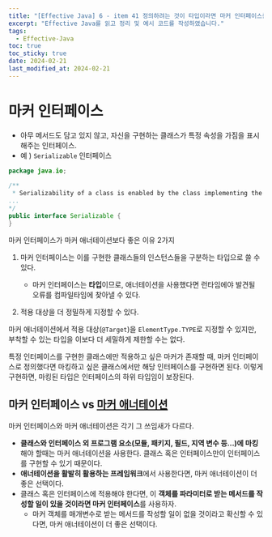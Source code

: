 ```yaml
---
title: "[Effective Java] 6 - item 41 정의하려는 것이 타입이라면 마커 인터페이스를 사용하라."
excerpt: "Effective Java를 읽고 정리 및 예시 코드를 작성하였습니다."
tags:
  - Effective-Java
toc: true
toc_sticky: true
date: 2024-02-21
last_modified_at: 2024-02-21
---
```


# 마커 인터페이스

- 아무 메서드도 담고 있지 않고, 자신을 구현하는 클래스가 특정 속성을 가짐을 표시해주는 인터페이스.
- 예 ) `Serializable` 인터페이스


```java
package java.io;  
  
/**  
 * Serializability of a class is enabled by the class implementing the * java.io.Serializable interface.
...
*/
public interface Serializable {  
}
```

마커 인터페이스가 마커 애너테이션보다 좋은 이유 2가지

1. 마커 인터페이스는 이를 구현한 클래스들의 인스턴스들을 구분하는 타입으로 쓸 수 있다.
	- 마커 인터페이스는 **타입**이므로, 애너테이션을 사용했다면 런타임에야 발견될 오류를 컴파일타임에 찾아낼 수 있다.

2. 적용 대상을 더 정밀하게 지정할 수 있다.

마커 애너테이션에서 적용 대상(`@Target`)을 `ElementType.TYPE`로 지정할 수 있지만, 부착할 수 있는 타입을 이보다 더 세밀하게 제한할 수는 없다.

특정 인터페이스를 구현한 클래스에만 적용하고 싶은 마커가 존재할 때, 마커 인터페이스로 정의했다면 마킹하고 싶은 클래스에서만 해당 인터페이스를 구현하면 된다. 이렇게 구현하면, 마킹된 타입은 인터페이스의 하위 타입임이 보장된다.

## 마커 인터페이스 vs [마커 애너테이션](https://yelm-212.github.io/books/effective_java/EJ-39/)

마커 인터페이스와 마커 애너테이션은 각기 그 쓰임새가 다르다.

- **클래스와 인터페이스 외 프로그램 요소(모듈, 패키지, 필드, 지역 변수 등...)에 마킹**해야 할때는 마커 애너테이션을 사용한다. 클래스 혹은 인터페이스만이 인터페이스를 구현할 수 있기 때문이다.
- **애너테이션을 활발히 활용하는 프레임워크**에서 사용한다면, 마커 애너테이션이 더 좋은 선택이다.
- 클래스 혹은 인터페이스에 적용해야 한다면, 이 **객체를 파라미터로 받는 메서드를 작성할 일이 있을 것이라면 마커 인터페이스**를 사용하자.
	- 마커 객체를 매개변수로 받는 메서드를 작성할 일이 없을 것이라고 확신할 수 있다면, 마커 애너테이션이 더 좋은 선택이다.